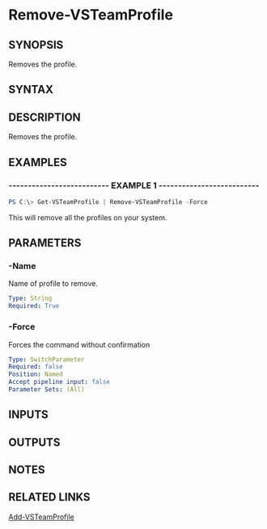 


# Remove-VSTeamProfile

## SYNOPSIS

Removes the profile.

## SYNTAX

## DESCRIPTION

Removes the profile.

## EXAMPLES

### -------------------------- EXAMPLE 1 --------------------------

```PowerShell
PS C:\> Get-VSTeamProfile | Remove-VSTeamProfile -Force
```

This will remove all the profiles on your system.

## PARAMETERS

### -Name

Name of profile to remove.

```yaml
Type: String
Required: True
```

### -Force

Forces the command without confirmation

```yaml
Type: SwitchParameter
Required: false
Position: Named
Accept pipeline input: false
Parameter Sets: (All)
```

## INPUTS

## OUTPUTS

## NOTES

## RELATED LINKS

[Add-VSTeamProfile](Add-VSTeamProfile.md)

